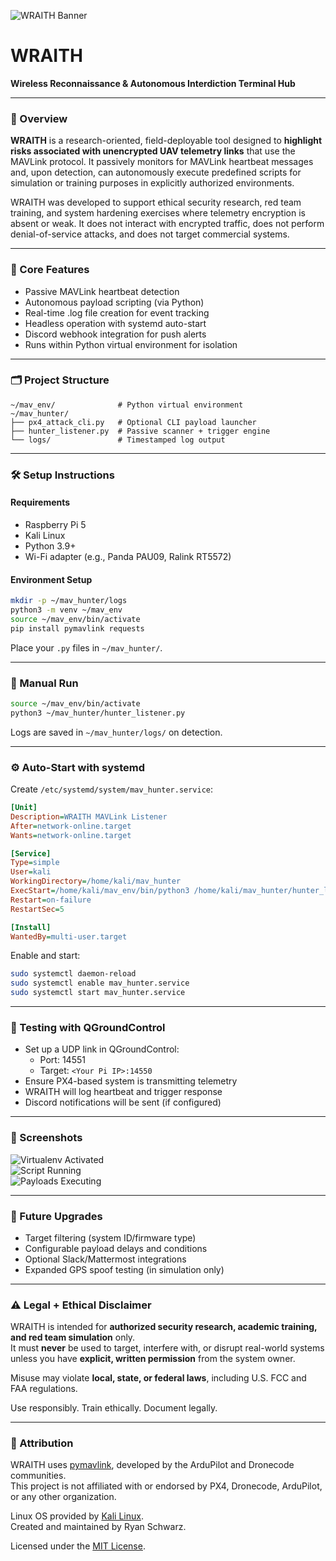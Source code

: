 ![WRAITH Banner](A_banner_for_a_project_named_WRAITH_is_displayed_i.png)

# WRAITH  
**Wireless Reconnaissance & Autonomous Interdiction Terminal Hub**

---

### 📡 Overview

**WRAITH** is a research-oriented, field-deployable tool designed to **highlight risks associated with unencrypted UAV telemetry links** that use the MAVLink protocol. It passively monitors for MAVLink heartbeat messages and, upon detection, can autonomously execute predefined scripts for simulation or training purposes in explicitly authorized environments.

WRAITH was developed to support ethical security research, red team training, and system hardening exercises where telemetry encryption is absent or weak. It does not interact with encrypted traffic, does not perform denial-of-service attacks, and does not target commercial systems.

---

### 🧰 Core Features

- Passive MAVLink heartbeat detection
- Autonomous payload scripting (via Python)
- Real-time .log file creation for event tracking
- Headless operation with systemd auto-start
- Discord webhook integration for push alerts
- Runs within Python virtual environment for isolation

---

### 🗂️ Project Structure

```
~/mav_env/              # Python virtual environment
~/mav_hunter/
├── px4_attack_cli.py   # Optional CLI payload launcher
├── hunter_listener.py  # Passive scanner + trigger engine
└── logs/               # Timestamped log output
```

---

### 🛠️ Setup Instructions

#### Requirements
- Raspberry Pi 5
- Kali Linux
- Python 3.9+
- Wi-Fi adapter (e.g., Panda PAU09, Ralink RT5572)

#### Environment Setup

```bash
mkdir -p ~/mav_hunter/logs
python3 -m venv ~/mav_env
source ~/mav_env/bin/activate
pip install pymavlink requests
```

Place your `.py` files in `~/mav_hunter/`.

---

### 🧪 Manual Run

```bash
source ~/mav_env/bin/activate
python3 ~/mav_hunter/hunter_listener.py
```

Logs are saved in `~/mav_hunter/logs/` on detection.

---

### ⚙️ Auto-Start with systemd

Create `/etc/systemd/system/mav_hunter.service`:

```ini
[Unit]
Description=WRAITH MAVLink Listener
After=network-online.target
Wants=network-online.target

[Service]
Type=simple
User=kali
WorkingDirectory=/home/kali/mav_hunter
ExecStart=/home/kali/mav_env/bin/python3 /home/kali/mav_hunter/hunter_listener.py
Restart=on-failure
RestartSec=5

[Install]
WantedBy=multi-user.target
```

Enable and start:
```bash
sudo systemctl daemon-reload
sudo systemctl enable mav_hunter.service
sudo systemctl start mav_hunter.service
```

---

### 🧪 Testing with QGroundControl

- Set up a UDP link in QGroundControl:
  - Port: 14551
  - Target: `<Your Pi IP>:14550`
- Ensure PX4-based system is transmitting telemetry
- WRAITH will log heartbeat and trigger response
- Discord notifications will be sent (if configured)

---

### 📸 Screenshots

![Virtualenv Activated](media/20250418_002425.jpg)  
![Script Running](media/20250418_002505.jpg)  
![Payloads Executing](media/20250418_002538.jpg)

---

### 🚧 Future Upgrades

- Target filtering (system ID/firmware type)
- Configurable payload delays and conditions
- Optional Slack/Mattermost integrations
- Expanded GPS spoof testing (in simulation only)

---

### ⚠️ Legal + Ethical Disclaimer

WRAITH is intended for **authorized security research, academic training, and red team simulation** only.  
It must **never** be used to target, interfere with, or disrupt real-world systems unless you have **explicit, written permission** from the system owner.

Misuse may violate **local, state, or federal laws**, including U.S. FCC and FAA regulations.

Use responsibly. Train ethically. Document legally.

---

### 📎 Attribution

WRAITH uses [pymavlink](https://github.com/ArduPilot/pymavlink), developed by the ArduPilot and Dronecode communities.  
This project is not affiliated with or endorsed by PX4, Dronecode, ArduPilot, or any other organization.

Linux OS provided by [Kali Linux](https://www.kali.org/).  
Created and maintained by Ryan Schwarz.

Licensed under the [MIT License](LICENSE).
